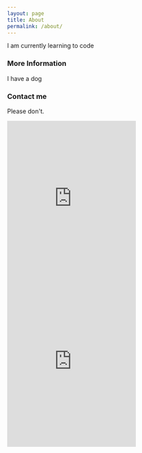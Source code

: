 ```yaml
---
layout: page
title: About
permalink: /about/
---
```


I am currently learning to code

### More Information

I have a dog

### Contact me

Please don't.

<iframe src="https://open.spotify.com/embed/user/cronster101/playlist/7s6yiPYKkJHgMId7AHRflC" width="300" height="380" frameborder="0" allowtransparency="true" allow="encrypted-media"></iframe>

<iframe src="https://www.timeanddate.com/" width="300" height="380" frameborder="0" allowtransparency="true" allow="encrypted-media"></iframe>
